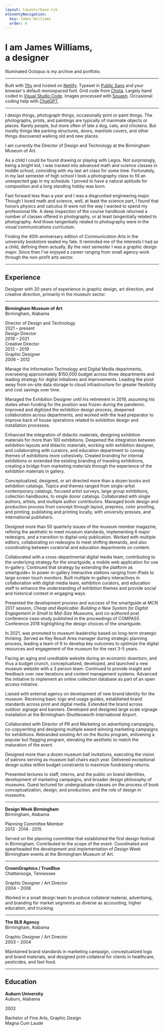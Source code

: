 ```yaml
---
layout: layouts/base.njk
eleventyNavigation:
  key: James Williams
  order: 4
---
```


<div class="container">
<div class="row"></div>
  <div class="row">
    <div class="col">
      <h1>I am James Williams, </br> a designer</h1>
      <p>Illuminated Octopus is my archive and portfolio.</p>
      <hr>
      <figcaption>Built with <a href=https://www.11ty.dev>11ty</a> and hosted on <a href=https://www.netlify.com>Netlify</a>. Typeset in <a href=https://public-sans.digital.gov>Public Sans</a> and your browser's default monospaced font. Grid code from <a href=https://jenil.github.io/chota/>Chota</a>. Largely hand coded in <a href=https://code.visualstudio.com>Visual Studio Code</a>. Images processed with <a href=https://www.realmacsoftware.com/squash>Squash</a>. Occasional coding help with <a href=https://openai.com/blog/chatgpt>ChatGPT</a>.</figcaption>
      <hr>
    </div>
    <div class="col"></div>
    <div class="col">
      <p>I design things, photograph things, occasionally print or paint things. The photographs, prints, and paintings are typically of inanimate objects or places. Rarely people, but more often of late a dog, cats, and chickens. But mostly things like parking structures, doors, manhole covers, and other things discovered walking old and new places.</P> 
      <p>I am currently the Director of Design and Technology at the Birmingham Museum of Art.</p> 
    </div>
    <div class="col">
      <p>As a child I could be found drawing or playing with Legos. Not surprisingly, being a bright kid, I was tracked into advanced math and science classes in middle school, coinciding with my last art class for some time. Fortunately, in my last semester of high school I took a photography class to fill an unexpected gap in my schedule. I proved to have a natural aptitude for composition and a long standing hobby was born.</P>
      <p>Fast forward less than a year and I was a disgruntled engineering major. Though I loved math and science, well, at least the science part, I found that honors physics and calculus III were not the way I wanted to spend my professional life. A deep inspection of the course handbook returned a number of classes offered in photography, or at least tangentially related to photography. And those tangentially related to photography were in the visual communications curriculum.</p>
      <p>Finding the 40th anniversary edition of <em>Communication Arts</em> in the university bookstore sealed my fate. It reminded me of the interests I had as a child, defining them actually. By the next semester I was a graphic design major. Since then I've enjoyed a career ranging from small agency work through the non-profit arts sector.</p>
    </div>
  </div>
  <hr>
  <div class="row">
    <div class="col">
        <h2>Experience</h2>
    </div>
    <div class="col">
      <p>Designer with 20 years of experience in graphic design, art direction, and creative direction, primarily in the museum sector.</p>
    </div>
    <div class="col"></div>
    <div class="col"></div>
  </div>
  <hr>
  <div class="row">
    <div class="col">
      <p><strong>Birmingham Museum of Art</strong></br>Birmingham, Alabama</p>
      <figcaption>Director of Design and Technology</br>2021 – present</figcaption>
	    <figcaption>Design Director</br>2019 – 2021</figcaption>
	    <figcaption>Creative Director</br>2012 – 2019</figcaption>
	    <figcaption>Graphic Designer</br>2006 – 2012</figcaption>
    </div>
    <div class="col">
    	<p>Manage the Information Technology and Digital Media departments, overseeing approximately $150,000 budget across three departments and leading strategy for digital initiatives and improvements. Leading the pivot away from on-site data storage to cloud infrastructure for greater flexibility and cost savings over time.</p> 
	    <p>Managed the Exhibition Designer until his retirement in 2019, assuming his duties when funding for the position was frozen during the pandemic. Improved and digitized the exhibition design process, deepened collaboration across departments, and worked with the lead preparator to improve back of house operations related to exhibition design and installation processes.</p>
    	<p>Enhanced the integration of didactic materials, designing exhibition materials for more than 100 exhibitions. Deepened the integration between exhibition layouts and didactic materials, working with exhibition designer, and collaborating with curators, and education department to convey themes of exhibitions more cohesively. Created branding for internal exhibitions or extended the existing branding of traveling exhibitions, creating a bridge from marketing materials through the experience of the exhibition materials in gallery.</p>
	    <p>Conceptualized, designed, or art directed more than a dozen books and exhibition catalogs. Topics and themes ranged from single-artist contemporary catalogs, focused artist surveys, large group exhibitions, collection handbooks, to single donor catalogs. Collaborated with single authors, artists, and multiple author contributors. Managed book design and production process from concept through layout, prepress, color proofing, and printing; publishing and printing locally, with university presses, and international publishers.</p>
    </div>
    <div class="col">
    	<p>Designed more than 50 quarterly issues of the museum member magazine, refining the aesthetic to meet museum standards, implementing 6 major redesigns, and a transition to digital-only publication. Worked with multiple editors, collaborating on redesigns to meet shifting demands, and also coordinating between curatorial and education departments on content.</p>
	    <p>Collaborated with a cross-departmental digital media team, contributing to the underlying strategy for the smartguide, a mobile web application for use in-gallery. Continued that strategy by extending the platform as smartguide+ to power in-gallery interactive stations ranging from iPads to large screen touch monitors. Built multiple in-gallery interactives in collaboration with digital media team, exhibition curators, and education staff to enhance the understanding of exhibition themes and provide social and historical context in engaging ways.</p>
	    <p>Presented the development process and success of the smartguide at MCN 2017 session, <em>Cheap and Replicable: Building a New System for Digital Engagement in Small to Mid-Size Museums,</em> and co-authored post conference case-study published in the proceedings of COMPASS Conference 2018 highlighting the design choices of the smartguide.</p>
	    <p>In 2021, was promoted to museum leadership based on long-term strategic thinking. Served as Key Result Area manager during strategic planning process, leading a team of 6 to develop key outcomes to optimize the digital resources and engagement of the museum for the next 3-5 years.
    </div>
    <div class="col">
	    <p>Facing an aging and uneditable website during an economic downturn, and thus a budget crunch, conceptualized, developed, and launched a new museum website with a 3 person team. Continued to provide insight and feedback over new iterations and content management systems. Advanced the initiative to implement an online collection database as part of an open access initiative.</p>
	    <p>Liaised with external agency on development of new brand identity for the museum. Receiving basic logo and usage guides, established brand standards across print and digital media. Extended the brand across outdoor signage and banners. Developed and designed large scale signage installation at the Birmingham-Shuttlesworth International Airport.</p>
	    <p>Collaborated with Director of PR and Marketing on advertising campaigns, co-copywriting and designing multiple award winning marketing campaigns for exhibitions. Rebranded existing Art on the Rocks program, enlivening a popular but flagging program, elevating the aesthetic to match the maturation of the event.</p>
	    <p>Designed more than a dozen museum ball invitations, executing the vision of patrons serving as museum ball chairs each year. Delivered exceptional design suites within budget constraints to maximize fundraising returns.</p>
	    <p>Presented lectures to staff, interns, and the public on brand identities, development of marketing campaigns, and broader design philosophy of museums. Guest lectured for undergraduate classes on the process of book conceptualization, design, and production, and the role of design in museums.</p> 
    </div>
  </div>
  <hr>
  <div class="row">
    <div class="col">
      <p><strong>Design Week Birmingham</strong></br>Birmingham, Alabama</p>
      <figcaption>Planning Committee Member</br>2013 · 2014 · 2015</figcaption>
    </div>
    <div class="col">
      <p>Served on the planning committee that established the first design festival in Birmingham. Contributed to the scope of the event. Coordinated and spearheaded the development and implementation of Design Week Birmingham events at the Birmingham Museum of Art.</p>
    </div>
    <div class="col"></div>
    <div class="col"></div>
  </div>
  <hr>
  <div class="row">
      <div class="col">
      <p><strong>CrownGraphics / TrueBlue</strong></br>Chattanooga, Tennessee</p>
      <figcaption>Graphic Designer / Art Director</br>2004 – 2006</figcaption>
    </div>
    <div class="col">
      <p>Worked in a small design team to produce  collateral material, advertising, and branding for market segments as diverse as accounting, higher education, and trucking.</p>
    </div>
    <div class="col"></div>
    <div class="col"></div>
  </div>
  <hr>
  <div class="row">    
    <div class="col">
      <p><strong>The BLR Agency</strong></br>Birmingham, Alabama</p>
      <figcaption>Graphic Designer / Art Director</br>2003 – 2004</figcaption>
    </div>
    <div class="col">
      <p>Maintained brand standards in marketing campaign, conceptualized logo and brand materials, and designed print collateral for clients in healthcare, pesticides, and fast food.</p>
    </div>
    <div class="col"></div>
    <div class="col"></div>
  </div>
  <hr>
  <div class="row">
    <div class="col">
      <h2>Education</h2>
    </div>
    <div class="col">
      <p><strong>Auburn University</strong></br>Auburn, Alabama<p>
     <figcaption>2002</figcaption>
    </div>
    <div class="col">
      <p>Bachelor of Fine Arts, Graphic Design</br>Magna Cum Laude</p>
    </div>
    <div class="col"></div>
  </div>
</div>